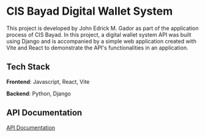 # CIS Bayad Digital Wallet System
This project is developed by John Edrick M. Gador as part of the application process of CIS Bayad. In this project, a digital wallet system API was built using Django and is accompanied by a simple web application created with Vite and React to demonstrate the API's functionalities in an application.

## Tech Stack
**Frontend**: Javascript, React, Vite

**Backend**: Python, Django

## API Documentation

[API Documentation](https://documenter.getpostman.com/view/39157792/2sAY4rEk5B#intro)


